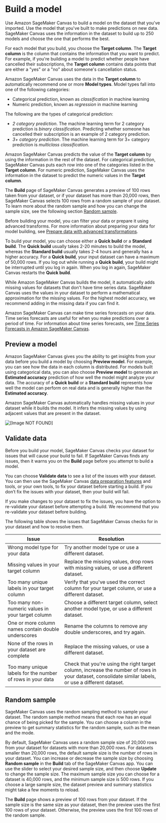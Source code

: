 # Build a model<a name="canvas-build-model"></a>

Use Amazon SageMaker Canvas to build a model on the dataset that you've imported\. Use the model that you've built to make predictions on new data\. SageMaker Canvas uses the information in the dataset to build up to 250 models and choose the one that performs the best\.

For each model that you build, you choose the **Target column**\. The **Target column** is the column that contains the information that you want to predict\. For example, if you're building a model to predict whether people have cancelled their subscriptions, the **Target column** contains data points that are either a "yes" or a "no" about someone's cancellation status\.

Amazon SageMaker Canvas uses the data in the **Target column** to automatically recommend one or more **Model types**\. Model types fall into one of the following categories:
+ Categorical prediction, known as *classification* in machine learning
+ Numeric prediction, known as *regression* in machine learning

The following are the types of categorical prediction:
+ *2 category prediction*\. The machine learning term for 2 category prediction is *binary classification*\. Predicting whether someone has cancelled their subscription is an example of 2 category prediction\.
+ *3\+ category prediction*\. The machine learning term for 3\+ category prediction is *multiclass classification*\.

Amazon SageMaker Canvas predicts the value of the **Target column** by using the information in the rest of the dataset\. For categorical prediction, SageMaker Canvas puts each row into one of the categories listed in the **Target column**\. For numeric prediction, SageMaker Canvas uses the information in the dataset to predict the numeric values in the **Target column**\.

The **Build** page of SageMaker Canvas generates a preview of 100 rows taken from your dataset, or if your dataset has more than 20,000 rows, then SageMaker Canvas selects 100 rows from a random sample of your dataset\. To learn more about the random sample and how you can change the sample size, see the following section [Random sample](#canvas-random-sample)\.

Before building your model, you can filter your data or prepare it using advanced transforms\. For more information about preparing your data for model building, see [Prepare data with advanced transformations](canvas-prepare-data.md)\.

To build your model, you can choose either a **Quick build** or a **Standard build**\. The **Quick build** usually takes 2\-20 minutes to build the model, whereas the **Standard build** usually takes 2\-4 hours and generally has a higher accuracy\. For a **Quick build**, your input dataset can have a maximum of 50,000 rows\. If you log out while running a **Quick build**, your build might be interrupted until you log in again\. When you log in again, SageMaker Canvas restarts the **Quick build**\.

While Amazon SageMaker Canvas builds the model, it automatically adds missing values for datasets that don't have time series data\. SageMaker Canvas uses the values in your dataset to perform a mathematical approximation for the missing values\. For the highest model accuracy, we recommend adding in the missing data if you can find it\.

Amazon SageMaker Canvas can make time series forecasts on your data\. Time series forecasts are useful for when you make predictions over a period of time\. For information about time series forecasts, see [Time Series Forecasts in Amazon SageMaker Canvas](canvas-time-series.md)\.

## Preview a model<a name="canvas-preview-model"></a>

Amazon SageMaker Canvas gives you the ability to get insights from your data before you build a model by choosing **Preview model**\. For example, you can see how the data in each column is distributed\. For models built using categorical data, you can also choose **Preview model** to generate an **Estimated accuracy** prediction of how well the model might analyze your data\. The accuracy of a **Quick build** or a **Standard build** represents how well the model can perform on real data and is generally higher than the **Estimated accuracy**\.

Amazon SageMaker Canvas automatically handles missing values in your dataset while it builds the model\. It infers the missing values by using adjacent values that are present in the dataset\.

![\[Image NOT FOUND\]](http://docs.aws.amazon.com/sagemaker/latest/dg/images/studio/canvas/canvas-build/canvas-build-preview-model.png)

## Validate data<a name="canvas-dataset-validation"></a>

Before you build your model, SageMaker Canvas checks your dataset for issues that will cause your build to fail\. If SageMaker Canvas finds any issues, then it warns you on the **Build** page before you attempt to build a model\.

You can choose **Validate data** to see a list of the issues with your dataset\. You can then use the SageMaker Canvas [data preparation features](canvas-prepare-data.md) and tools, or your own tools, to fix your dataset before starting a build\. If you don’t fix the issues with your dataset, then your build will fail\.

If you make changes to your dataset to fix the issues, you have the option to re\-validate your dataset before attempting a build\. We recommend that you re\-validate your dataset before building\.

The following table shows the issues that SageMaker Canvas checks for in your dataset and how to resolve them\.


| Issue | Resolution | 
| --- | --- | 
|  Wrong model type for your data  |  Try another model type or use a different dataset\.  | 
|  Missing values in your target column  |  Replace the missing values, drop rows with missing values, or use a different dataset\.  | 
|  Too many unique labels in your target column  |  Verify that you've used the correct column for your target column, or use a different dataset\.  | 
|  Too many non\-numeric values in your target column  |  Choose a different target column, select another model type, or use a different dataset\.  | 
|  One or more column names contain double underscores  |  Rename the columns to remove any double underscores, and try again\.  | 
|  None of the rows in your dataset are complete  |  Replace the missing values, or use a different dataset\.  | 
|  Too many unique labels for the number of rows in your data  |  Check that you're using the right target column, increase the number of rows in your dataset, consolidate similar labels, or use a different dataset\.  | 

## Random sample<a name="canvas-random-sample"></a>

SageMaker Canvas uses the random sampling method to sample your dataset\. The random sample method means that each row has an equal chance of being picked for the sample\. You can choose a column in the preview to get summary statistics for the random sample, such as the mean and the mode\.

By default, SageMaker Canvas uses a random sample size of 20,000 rows from your dataset for datasets with more than 20,000 rows\. For datasets smaller than 20,000 rows, the default sample size is the number of rows in your dataset\. You can increase or decrease the sample size by choosing **Random sample** in the **Build** tab of the SageMaker Canvas app\. You can use the slider to select your desired sample size, and then choose **Update** to change the sample size\. The maximum sample size you can choose for a dataset is 40,000 rows, and the minimum sample size is 500 rows\. If you choose a large sample size, the dataset preview and summary statistics might take a few moments to reload\.

The **Build** page shows a preview of 100 rows from your dataset\. If the sample size is the same size as your dataset, then the preview uses the first 100 rows of your dataset\. Otherwise, the preview uses the first 100 rows of the random sample\.